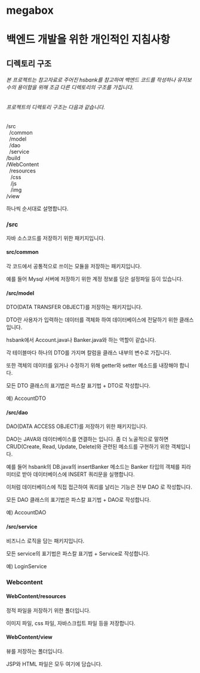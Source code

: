 # megabox
# 백엔드 개발을 위한 개인적인 지침사항

## 디렉토리 구조

###### 본 프로젝트는 참고자료로 주어진 hsbank를 참고하여 백엔드 코드를 작성하나 유지보수의 용이함을 위해 조금 다른 디렉토리의 구조를 가집니다.

###### 프로젝트의 디렉토리 구조는 다음과 같습니다.

/src   
&nbsp;  /common   
&nbsp;  /model   
&nbsp;  /dao    
&nbsp;  /service    
/build   
/WebContent   
&nbsp;  /resources   
&nbsp;&nbsp;    /css   
&nbsp;&nbsp;    /js   
&nbsp;&nbsp;    /img   
    /view   
    
    
    
하나씩 순서대로 설명합니다.

### /src

자바 소스코드를 저장하기 위한 패키지입니다.

#### src/common

각 코드에서 공통적으로 쓰이는 모듈을 저장하는 패키지입니다.

예를 들어 Mysql 서버에 저장하기 위한 계정 정보를 담은 설정파일 등이 있습니다.

#### /src/model

DTO(DATA TRANSFER OBJECT)를 저장하는 패키지입니다.

DTO란 사용자가 입력하는 데이터를 객체화 하여 데이터베이스에 전달하기 위한 클래스입니다.

hsbank에서 Account.java나 Banker.java와 하는 역할이 같습니다.

각 테이블마다 하나의 DTO를 가지며 칼럼을 클래스 내부의 변수로 가집니다.

또한 객체의 데이터를 읽거나 수정하기 위해 getter와 setter 메소드를 내장해야 합니다.

모든 DTO 클래스의 표기법은 파스칼 표기법 + DTO로 작성합니다.

예) AccountDTO 

#### /src/dao

DAO(DATA ACCESS OBJECT)를 저장하기 위한 패키지입니다.

DAO는 JAVA와 데이터베이스를 연결하는 입니다. 좀 더 노골적으로 말하면 CRUD(Create, Read, Update, Delete)와 관련된 메소드를 구현하기 위한 객체입니다.

예를 들어 hsbank의 DB.java의 insertBanker 메소드는 Banker 타입의 객체를 피라미터로 받아 데이터베이스에 INSERT 쿼리문을 실행합니다.

이처럼 데이터베이스에 직접 접근하여 쿼리를 날리는 기능은 전부 DAO 로 작성합니다.

모든 DAO 클래스의 표기법은 파스칼 표기법 + DAO로 작성합니다.

예) AccountDAO

#### /src/service

비즈니스 로직을 담는 패키지입니다.

모든 service의 표기법은 파스칼 표기법 + Service로 작성합니다.

예) LoginService

### Webcontent

#### WebContent/resources

정적 파일을 저장하기 위한 폴더입니다.

이미지 파일, css 파일, 자바스크립트 파일 등을 저장합니다.

#### WebContent/view

뷰를 저장하는 폴더입니다.

JSP와 HTML 파일은 모두 여기에 담습니다.






